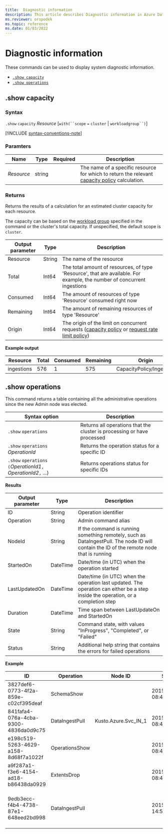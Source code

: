 ```yaml
---
title:  Diagnostic information
description: This article describes Diagnostic information in Azure Data Explorer.
ms.reviewer: orspodek
ms.topic: reference
ms.date: 01/03/2022
---
```

# Diagnostic information

These commands can be used to display system diagnostic information.

* [`.show capacity`](#show-capacity)
* [`.show operations`](#show-operations)

## .show capacity

### Syntax

`.show` `capacity` *Resource* [`with(``scope` `=` `cluster` | `workloadgroup``)`]

[!INCLUDE [syntax-conventions-note](../../includes/syntax-conventions-note.md)]

### Paramters

|Name|Type|Required|Description|
|--|--|--|--|
|*Resource*|string||The name of a specific resource for which to return the relevant [capacity policy](../management/capacitypolicy.md) calculation.|

### Returns

Returns the results of a calculation for an estimated cluster capacity for each resource.

The capacity can be based on the [workload group](workload-groups.md) specified in the command or the cluster's total capacity. If unspecified, the default scope is `cluster`.

|Output parameter |Type |Description|
|---|---|---|
|Resource |String |The name of the resource|
|Total |Int64 |The total amount of resources, of type 'Resource', that are available. For example, the number of concurrent ingestions|
|Consumed |Int64 |The amount of resources of type 'Resource' consumed right now|
|Remaining |Int64 |The amount of remaining resources of type 'Resource'|
|Origin |Int64 |The origin of the limit on concurrent requests ([capacity policy](capacitypolicy.md) or [request rate limit policy](request-rate-limit-policy.md))|

**Example output**

|Resource |Total |Consumed |Remaining|Origin|
|---|---|---|---|---|
|ingestions |576 |1 |575|CapacityPolicy/Ingestion|

## .show operations

This command returns a table containing all the administrative operations since the new Admin node was elected.

|Syntax option |Description|
|---|---|
|`.show` `operations`              |Returns all operations that the cluster is processing or have processed|
|`.show` `operations` *OperationId*|Returns the operation status for a specific ID|
|`.show` `operations` `(`*OperationId1*`,` *OperationId2*`,` ...)|Returns operations status for specific IDs|

**Results**

|Output parameter |Type |Description|
|---|---|---|
|ID |String |Operation identifier|
|Operation |String |Admin command alias|
|NodeId |String |If the command is running something remotely, such as DataIngestPull. The node ID will contain the ID of the remote node that is running|
|StartedOn |DateTime |Date/time (in UTC) when the operation started|
|LastUpdatedOn |DateTime |Date/time (in UTC) when the operation last updated. The operation can either be a step inside the operation, or a completion step|
|Duration |DateTime |Time span between LastUpdateOn and StartedOn|
|State |String |Command state, with values "InProgress", "Completed", or "Failed"|
|Status |String |Additional help string that contains the errors for failed operations|

**Example**

|ID |Operation |Node ID |Started On |Last Updated On |Duration |State |Status|
|--|--|--|--|--|--|--|--|
|3827def6-0773-4f2a-859e-c02cf395deaf |SchemaShow | |2015-01-06 08:47:01.0000000 |2015-01-06 08:47:01.0000000 |0001-01-01 00:00:00.0000000 |Completed |
|841fafa4-076a-4cba-9300-4836da0d9c75 |DataIngestPull |Kusto.Azure.Svc_IN_1 |2015-01-06 08:47:02.0000000 |2015-01-06 08:48:19.0000000 |0001-01-01 00:01:17.0000000 |Completed |
|e198c519-5263-4629-a158-8d68f7a1022f |OperationsShow | |2015-01-06 08:47:18.0000000 |2015-01-06 08:47:18.0000000 |0001-01-01 00:00:00.0000000 |Completed |
|a9f287a1-f3e6-4154-ad18-b86438da0929 |ExtentsDrop | |2015-01-11 08:41:01.0000000 |0001-01-01 00:00:00.0000000 |0001-01-01 00:00:00.0000000 |InProgress |
|9edb3ecc-f4b4-4738-87e1-648eed2bd998 |DataIngestPull | |2015-01-10 14:57:41.0000000 |2015-01-10 14:57:41.0000000 |0001-01-01 00:00:00.0000000 |Failed |Collection was modified. Enumeration operation may not run |
